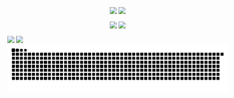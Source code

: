 <p align="center">  
<img src="https://github-readme-stats.vercel.app/api?username=traxzzy&show_icons=true&theme=radical&count_private=true">
<img src="https://github-readme-stats.vercel.app/api/top-langs/?username=traxzzy&theme=radical">
</p>

<p align="center">  
<img src="https://komarev.com/ghpvc/?username=traxzzy&color=grey">
<img src="https://img.shields.io/github/followers/traxzzy.svg?style=social&label=Follow&maxAge=2592000">
</p>

<div> 
  <a href="https://instagram.com/traxfeio" target="_blank"><img src="https://img.shields.io/badge/-Instagram-%23E4405F?style=for-the-badge&logo=instagram&logoColor=white" target="_blank"></a>
 <a href="https://discord.gg/" target="_blank"><img src="https://img.shields.io/badge/Discord-7289DA?style=for-the-badge&logo=discord&logoColor=white" 
 
  ![Snake animation](https://github.com/traxzzy/traxzzy/blob/output/github-contribution-grid-snake.svg)
 
</div>
